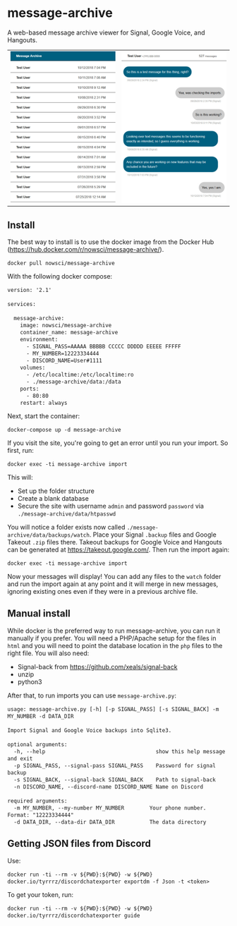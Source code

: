 # message-archive
A web-based message archive viewer for Signal, Google Voice, and Hangouts.

<table border=0 padding=1>
   <tr>
     <td><img src="screenshots/conversations.jpg" width=300></td>
     <td><img src="screenshots/messages.jpg" width=300></td>
  </tr>
</table>

## Install
The best way to install is to use the docker image from the Docker Hub (https://hub.docker.com/r/nowsci/message-archive/).
```
docker pull nowsci/message-archive
```
With the following docker compose:
```
version: '2.1'

services:

  message-archive:
    image: nowsci/message-archive
    container_name: message-archive
    environment:
      - SIGNAL_PASS=AAAAA BBBBB CCCCC DDDDD EEEEE FFFFF
      - MY_NUMBER=12223334444
      - DISCORD_NAME=User#1111
    volumes:
      - /etc/localtime:/etc/localtime:ro
      - ./message-archive/data:/data
    ports:
      - 80:80
    restart: always
```
Next, start the container:
```
docker-compose up -d message-archive
```
If you visit the site, you're going to get an error until you run your import. So first, run:
```
docker exec -ti message-archive import
```
This will:
- Set up the folder structure
- Create a blank database
- Secure the site with username `admin` and password `password` via `./message-archive/data/htpasswd`

You will notice a folder exists now called `./message-archive/data/backups/watch`. Place your Signal `.backup` files and Google Takeout `.zip` files there. Takeout backups for Google Voice and Hangouts can be generated at https://takeout.google.com/. Then run the import again:
```
docker exec -ti message-archive import
```
Now your messages will display! You can add any files to the `watch` folder and run the import again at any point and it will merge in new messages, ignoring existing ones even if they were in a previous archive file.

## Manual install
While docker is the preferred way to run message-archive, you can run it manually if you prefer. You will need a PHP/Apache setup for the files in `html` and you will need to point the database location in the `php` files to the right file. You will also need:
- Signal-back from https://github.com/xeals/signal-back
- unzip
- python3

After that, to run imports you can use `message-archive.py`:
```
usage: message-archive.py [-h] [-p SIGNAL_PASS] [-s SIGNAL_BACK] -m MY_NUMBER -d DATA_DIR

Import Signal and Google Voice backups into Sqlite3.

optional arguments:
  -h, --help                                   show this help message and exit
  -p SIGNAL_PASS, --signal-pass SIGNAL_PASS    Password for signal backup
  -s SIGNAL_BACK, --signal-back SIGNAL_BACK    Path to signal-back
  -n DISCORD_NAME, --discord-name DISCORD_NAME Name on Discord

required arguments:
  -m MY_NUMBER, --my-number MY_NUMBER        Your phone number. Format: "12223334444"
  -d DATA_DIR, --data-dir DATA_DIR           The data directory
```

## Getting JSON files from Discord
Use:
```
docker run -ti --rm -v ${PWD}:${PWD} -w ${PWD} docker.io/tyrrrz/discordchatexporter exportdm -f Json -t <token>
```
To get your token, run:
```
docker run -ti --rm -v ${PWD}:${PWD} -w ${PWD} docker.io/tyrrrz/discordchatexporter guide
```
